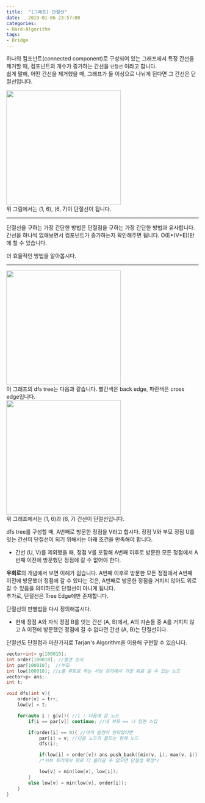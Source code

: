 ```yaml
---
title:  "[그래프] 단절선"
date:   2019-01-06 23:57:00
categories:
- Hard-Algorithm
tags:
- Bridge
---
```


하나의 컴포넌트(connected component)로 구성되어 있는 그래프에서 특정 간선을 제거할 때, 컴포넌트의 개수가 증가하는 간선을 `단절선` 이라고 합니다.<br>
쉽게 말해, 어떤 간선을 제거했을 때, 그래프가 둘 이상으로 나뉘게 된다면 그 간선은 단절선입니다.

<img src = "https://i.imgur.com/bLqGfqN.png" width = "300px"><br>
위 그림에서는 (1, 6), (6, 7)이 단절선이 됩니다.

<hr>

단절선을 구하는 가장 간단한 방법은 단절점을 구하는 가장 간단한 방법과 유사합니다.<br>
간선을 하나씩 없애보면서 컴포넌트가 증가하는지 확인해주면 됩니다. O(E*(V+E))만에 할 수 있습니다.

더 효율적인 방법을 알아봅시다.

<hr>

<img src = "https://i.imgur.com/bLqGfqN.png" width = "300px"><br>
이 그래프의 dfs tree는 다음과 같습니다. 빨간색은 back edge, 파란색은 cross edge입니다.<br>
<img src = "https://i.imgur.com/RO4WnRy.png" width = "300px"><br>
위 그래프에서는 (1, 6)과 (6, 7) 간선이 단절선입니다.<br>

dfs tree를 구성할 때, A번째로 방문한 정점을 V라고 합시다. 정점 V와 부모 정점 U를 잇는 간선이 단절선이 되기 위해서는 아래 조건을 만족해야 합니다.
* 간선 (U, V)를 제외했을 때, 정점 V를 포함해 A번째 이후로 방문한 모든 정점에서 A번째 이전에 방문했던 정점에 갈 수 없어야 한다.

<b>우회로</b>의 개념에서 보면 이해가 쉽습니다. A번째 이후로 방문한 모든 정점에서 A번째 이전에 방문했더 정점에 갈 수 있다는 것은, A번째로 방문한 정점을 거치지 않아도 위로 갈 수 있음을 의미하므로 단절선이 아니게 됩니다.<br>
추가로, 단절선은 Tree Edge에만 존재합니다.<br>

단절선의 판별법을 다시 정의해봅시다.
* 현재 정점 A와 자식 정점 B를 잇는 간선 (A, B)에서, A의 자손들 중 A를 거치치 않고 A 이전에 방문했던 정점에 갈 수 없다면 간선 (A, B)는 단절선이다.


단절선도 단절점과 마찬가지로 Tarjan's Algorithm을 이용해 구현할 수 있습니다.

```cpp
vector<int> g[100010];
int order[100010]; //발견 순서
int par[100010];  //부모
int low[100010]; //i를 루트로 하는 서브 트리에서 가장 위로 갈 수 있는 노드
vector<p> ans;
int t;

void dfs(int v){
	order[v] = t++;
	low[v] = t;

	for(auto i : g[v]){ //i : 다음에 갈 노드
		if(i == par[v]) continue; //내 부모 == 나 임면 스킵

		if(order[i] == 0){ //아직 발견이 안되었다면
			par[i] = v; //다음 노드의 붑모는 현재 노드
			dfs(i);

			if(low[i] > order[v]) ans.push_back({min(v, i), max(v, i)});
			/*서브 트리에서 위로 더 올라갈 수 없으면 단절점 확정*/

			low[v] = min(low[v], low[i]);
		}
		else low[v] = min(low[v], order[i]);
	}
}
```
